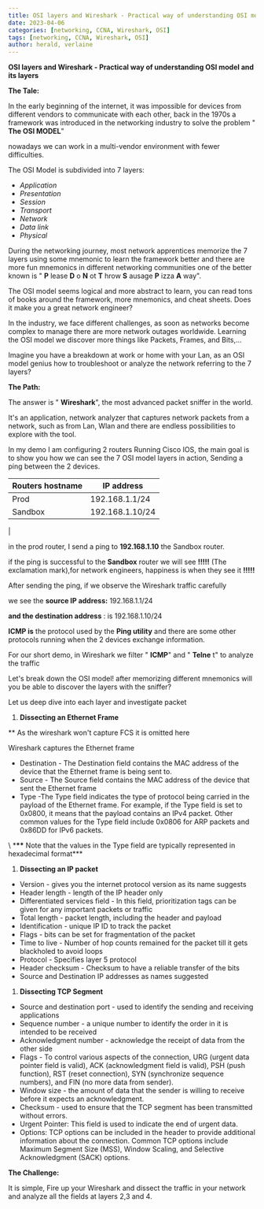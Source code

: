 ```yaml
---
title: OSI layers and Wireshark - Practical way of understanding OSI model and its layers
date: 2023-04-06
categories: [networking, CCNA, Wireshark, OSI]
tags: [networking, CCNA, Wireshark, OSI]
author: herald, verlaine
---
```


**OSI layers and Wireshark - Practical way of understanding OSI model and its layers**

**The Tale:**

In the early beginning of the internet, it was impossible for devices from different vendors to communicate with each other, back in the 1970s a framework was introduced in the networking industry to solve the problem " **The OSI MODEL**"

nowadays we can work in a multi-vendor environment with fewer difficulties.

The OSI Model is subdivided into 7 layers:

- _Application_
- _Presentation_
- _Session_
- _Transport_
- _Network_
- _Data link_
- _Physical_

During the networking journey, most network apprentices memorize the 7 layers using some mnemonic to learn the framework better and there are more fun mnemonics in different networking communities one of the better known is " **P** lease **D** o **N** ot **T** hrow **S** ausage **P** izza **A** way".

The OSI model seems logical and more abstract to learn, you can read tons of books around the framework, more mnemonics, and cheat sheets. Does it make you a great network engineer?

In the industry, we face different challenges, as soon as networks become complex to manage there are more network outages worldwide. Learning the OSI model we discover more things like Packets, Frames, and Bits,...

Imagine you have a breakdown at work or home with your Lan, as an OSI model genius how to troubleshoot or analyze the network referring to the 7 layers?

**The Path:**

The answer is " **Wireshark**", the most advanced packet sniffer in the world.

It's an application, network analyzer that captures network packets from a network, such as from Lan, Wlan and there are endless possibilities to explore with the tool.


In my demo I am configuring 2 routers Running Cisco IOS, the main goal is to show you how we can see the 7 OSI model layers in action, Sending a ping between the 2 devices.

| **Routers hostname** | **IP address** |
| --- | --- |
| Prod | 192.168.1.1/24 |
| Sandbox | 192.168.1.10/24
 |



in the prod router, I send a ping to **192.168.1.10** the Sandbox router.

if the ping is successful to the **Sandbox** router we will see **!!!!!** (The exclamation mark),for network engineers, happiness is when they see it **!!!!!**



After sending the ping, if we observe the Wireshark traffic carefully



we see the **source IP address:** 192.168.1.1/24

**and the destination address** : is 192.168.1.10/24

**ICMP is** the protocol used by the **Ping utility** and there are some other protocols running when the 2 devices exchange information.

For our short demo, in Wireshark we filter " **ICMP**" and " **Telne** t" to analyze the traffic


Let's break down the OSI model! after memorizing different mnemonics will you be able to discover the layers with the sniffer?



Let us deep dive into each layer and investigate packet

1. **Dissecting an Ethernet Frame**



\*\* As the wireshark won't capture FCS it is omitted here

Wireshark captures the Ethernet frame



- Destination - The Destination field contains the MAC address of the device that the Ethernet frame is being sent to.
- Source - The Source field contains the MAC address of the device that sent the Ethernet frame
- Type -The Type field indicates the type of protocol being carried in the payload of the Ethernet frame. For example, if the Type field is set to 0x0800, it means that the payload contains an IPv4 packet. Other common values for the Type field include 0x0806 for ARP packets and 0x86DD for IPv6 packets.

\ ***\*\*** Note that the values in the Type field are typically represented in hexadecimal format\*\*\*

1. **Dissecting an IP packet**



- Version - gives you the internet protocol version as its name suggests
- Header length - length of the IP header only
- Differentiated services field - In this field, prioritization tags can be given for any important packets or traffic
- Total length - packet length, including the header and payload
- Identification - unique IP ID to track the packet
- Flags - bits can be set for fragmentation of the packet
- Time to live - Number of hop counts remained for the packet till it gets blackholed to avoid loops
- Protocol - Specifies layer 5 protocol
- Header checksum - Checksum to have a reliable transfer of the bits
- Source and Destination IP addresses as names suggested

1. **Dissecting TCP Segment**



- Source and destination port - used to identify the sending and receiving applications
- Sequence number - a unique number to identify the order in it is intended to be received
- Acknowledgment number - acknowledge the receipt of data from the other side
- Flags - To control various aspects of the connection, URG (urgent data pointer field is valid), ACK (acknowledgment field is valid), PSH (push function), RST (reset connection), SYN (synchronize sequence numbers), and FIN (no more data from sender).
- Window size - the amount of data that the sender is willing to receive before it expects an acknowledgment.
- Checksum - used to ensure that the TCP segment has been transmitted without errors.
- Urgent Pointer: This field is used to indicate the end of urgent data.
- Options: TCP options can be included in the header to provide additional information about the connection. Common TCP options include Maximum Segment Size (MSS), Window Scaling, and Selective Acknowledgment (SACK) options.

**The Challenge:**

It is simple, Fire up your Wireshark and dissect the traffic in your network and analyze all the fields at layers 2,3 and 4.